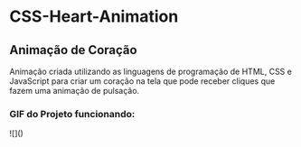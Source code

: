 # CSS-Heart-Animation

<h2>Animação de Coração</h2>

<p>Animação criada utilizando as linguagens de programação de HTML, CSS e JavaScript para criar um coração na tela que pode receber cliques que fazem uma animação de pulsação.</p>

<h3>GIF do Projeto funcionando:</h3>
![]()
